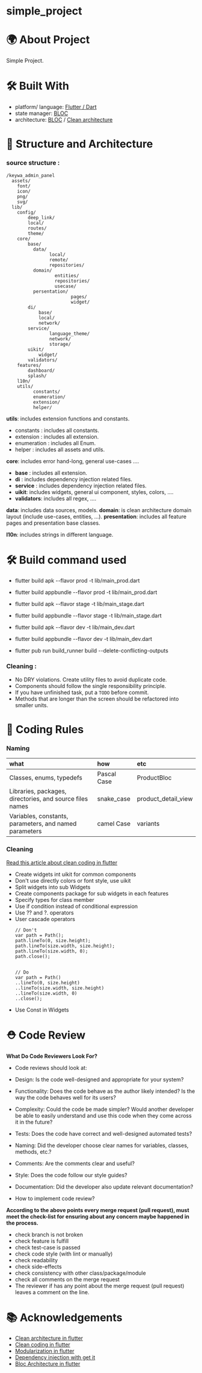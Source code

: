 # simple_project
# 🌍 About Project
Simple Project.

# 🛠 Built With
- platform/ language: [Flutter / Dart](https://docs.flutter.dev/)
- state manager: [BLOC](https://bloclibrary.dev/#/)
- architecture: [BLOC](https://medium.com/codechai/architecting-your-flutter-project-bd04e144a8f1) / [Clean architecture](https://blog.cleancoder.com/uncle-bob/2012/08/13/the-clean-architecture.html)

# 📐 Structure and Architecture

### source structure :
```
/keywa_admin_panel
  assets/
    font/
    icon/
    png/
    svg/
  lib/
    config/
        deep_link/
        local/
        routes/
        theme/
    core/
        base/
          data/ 
                local/
                remote/
                repositories/
          domain/
                  entities/
                  repositories/
                  usecase/
          persentation/
                        pages/
                        widget/
        di/
            base/
            local/
            network/
        service/
                language_theme/
                network/
                storage/
        uikit/
            widget/
        validators/    
    features/
        dashboard/
        splash/
    l10n/
    utils/
          constants/
          enumeration/
          extension/
          helper/
```

**utils**: includes extension functions and constants.
* constants : includes all constants.
* extension : includes all extension.
* enumeration : includes all Enum.
* helper : includes all assets and utils.

**core**: includes error hand-long, general use-cases ....
* **base** : includes all extension.
* **di** : includes dependency injection related files.
* **service** : includes dependency injection related files.
* **uikit**: includes widgets, general ui component, styles, colors, ....
* **validators**: includes all regex, ....

**data**: includes data sources, models.
**domain**: is clean architecture domain layout (include use-cases, entities, ...).
**presentation**: includes all feature pages and presentation base classes.

**l10n**: includes strings in different language.

# 🛠 Build command used
- flutter build apk --flavor prod -t lib/main_prod.dart
- flutter build appbundle --flavor prod -t lib/main_prod.dart

- flutter build apk --flavor stage -t lib/main_stage.dart
- flutter build appbundle --flavor stage -t lib/main_stage.dart

- flutter build apk --flavor dev -t lib/main_dev.dart
- flutter build appbundle --flavor dev -t lib/main_dev.dart

- flutter pub run build_runner build --delete-conflicting-outputs

### Cleaning :

- No DRY violations. Create utility files to avoid duplicate code.
- Components should follow the single responsibility principle.
- If you have unfinished task, put a `TODO` before commit.
- Methods that are longer than the screen should be refactored into smaller units.


# 🧾 Coding Rules

### Naming

| what | how     | etc    |
| :-------- | :------- | :---------- |
| Classes, enums, typedefs | Pascal Case | ProductBloc  |
| Libraries, packages, directories, and source files names | snake_case | product_detail_view  |
| Variables, constants, parameters, and named parameters | camel Case | variants  |

### Cleaning
[Read this article about clean coding in flutter]("https://medium.com/flutter-community/flutter-best-practices-and-tips-7c2782c9ebb5")
- Create widgets int uikit for common components
- Don't use directly colors or font style, use uikit
- Split widgets into sub Widgets
- Create components package for sub widgets in each features
- Specify types for class member
- Use if condition instead of conditional expression
- Use ?? and ?. operators
- User cascade operators
    ```
    // Don't
    var path = Path();
    path.lineTo(0, size.height);
    path.lineTo(size.width, size.height);
    path.lineTo(size.width, 0);
    path.close();


    // Do
    var path = Path()
    ..lineTo(0, size.height)
    ..lineTo(size.width, size.height)
    ..lineTo(size.width, 0)
    ..close();

    ```
- Use Const in Widgets

# ⛑ Code Review

**What Do Code Reviewers Look For?**
- Code reviews should look at:

- Design: Is the code well-designed and appropriate for your system?
- Functionality: Does the code behave as the author likely intended? Is the way the code behaves well for its users?
- Complexity: Could the code be made simpler? Would another developer be able to easily understand and use this code when they come across it in the future?
- Tests: Does the code have correct and well-designed automated tests?
- Naming: Did the developer choose clear names for variables, classes, methods, etc.?
- Comments: Are the comments clear and useful?
- Style: Does the code follow our style guides?
- Documentation: Did the developer also update relevant documentation?
- How to implement code review?


**According to the above points every merge request (pull request), must meet the check-list for ensuring about any concern maybe happened in the process.**

- check branch is not broken
- check feature is fulfill
- check test-case is passed
- check code style (with lint or manually)
- check readability
- check side-effects
- check consistency with other class/package/module
- check all comments on the merge request
- The reviewer if has any point about the merge request (pull request) leaves a comment on the line.

# 📚 Acknowledgements

- [Clean architecture in flutter](https://devmuaz.medium.com/flutter-clean-architecture-series-part-1-d2d4c2e75c47)
- [Clean coding in flutter](https://medium.com/flutter-community/flutter-best-practices-and-tips-7c2782c9ebb5)
- [Modularization in flutter](https://medium.com/flutter-community/mastering-flutter-modularization-in-several-ways-f5bced19101a)
- [Dependency injection with get it](https://pub.dev/packages/get_it)
- [Bloc Architecture in flutter](https://medium.com/codechai/architecting-your-flutter-project-bd04e144a8f1)
